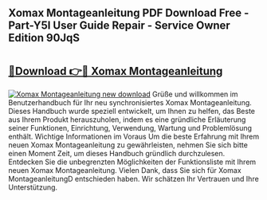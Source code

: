 ## Xomax Montageanleitung PDF Download Free - Part-Y5I User Guide Repair - Service Owner Edition 90JqS

# <h2><a href="http://df7jsi0.blite.top/?on=Xomax+Montageanleitung">🔗Download 👉🔴 Xomax Montageanleitung</a></h2>

[![Xomax Montageanleitung new download](https://i.imgur.com/lujVjoI.png)](http://df7jsi0.blite.top/?on=Xomax+Montageanleitung)
Grüße und willkommen im Benutzerhandbuch für Ihr neu synchronisiertes Xomax Montageanleitung. Dieses Handbuch wurde speziell entwickelt, um Ihnen zu helfen, das Beste aus Ihrem Produkt herauszuholen, indem es eine gründliche Erläuterung seiner Funktionen, Einrichtung, Verwendung, Wartung und Problemlösung enthält. Wichtige Informationen im Voraus Um die beste Erfahrung mit Ihrem neuen Xomax Montageanleitung zu gewährleisten, nehmen Sie sich bitte einen Moment Zeit, um dieses Handbuch gründlich durchzulesen. Entdecken Sie die unbegrenzten Möglichkeiten der Funktionsliste mit Ihrem neuen Xomax Montageanleitung. Vielen Dank, dass Sie sich für Xomax MontageanleitungD entschieden haben. Wir schätzen Ihr Vertrauen und Ihre Unterstützung.
